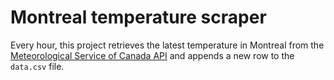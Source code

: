 # Montreal temperature scraper

Every hour, this project retrieves the latest temperature in Montreal from the
[Meteorological Service of Canada API](https://eccc-msc.github.io/open-data/msc-data/obs_station/readme_obs_insitu_swobdatamart_en/)
and appends a new row to the `data.csv` file.
